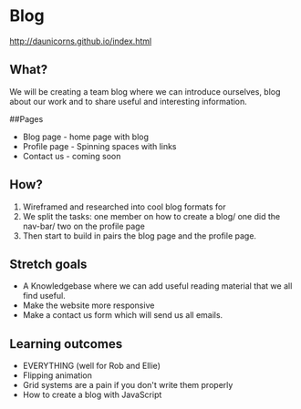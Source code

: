 # Blog 
http://daunicorns.github.io/index.html

## What?
We will be creating a team blog where we can introduce ourselves, blog about our work and to share useful and interesting information. 

##Pages
* Blog page - home page with blog
* Profile page - Spinning spaces with links 
* Contact us - coming soon

## How?
1. Wireframed and researched into cool blog formats for 
2. We split the tasks: one member on how to create a blog/ one did the nav-bar/ two on the profile page
3. Then start to build in pairs the blog page and the profile page. 


## Stretch goals 
* A Knowledgebase where we can add useful reading material that we all find useful.
* Make the website more responsive
* Make a contact us form which will send us all emails.  

## Learning outcomes
* EVERYTHING (well for Rob and Ellie)
* Flipping animation 
* Grid systems are a pain if you don't write them properly 
* How to create a blog with JavaScript 

